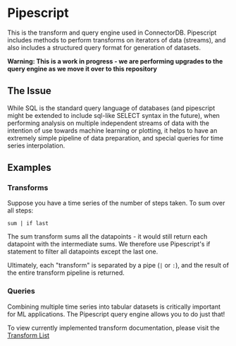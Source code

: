 # Pipescript



This is the transform and query engine used in ConnectorDB. Pipescript includes methods to perform transforms on iterators of data (streams),
and also includes a structured query format for generation of datasets.

**Warning: This is a work in progress - we are performing upgrades to the query engine as we move it over to this repository**

## The Issue

While SQL is the standard query language of databases (and pipescript might be extended to include sql-like SELECT syntax in the future),
when performing analysis on multiple independent streams of data with the intention of use towards machine learning or plotting,
it helps to have an extremely simple pipeline of data preparation, and special queries for time series interpolation.

## Examples

### Transforms
Suppose you have a time series of the number of steps taken. To sum over all steps:
```
sum | if last
```

The sum transform sums all the datapoints - it would still return each datapoint with the intermediate sums.
We therefore use Pipescript's if statement to filter all datapoints except the last one.

Ultimately, each "transform" is separated by a pipe (`|` or `:`), and the result of the entire transform pipeline is returned.

### Queries

Combining multiple time series into tabular datasets is critically important for ML applications. The Pipescript query engine allows
you to do just that!

To view currently implemented transform documentation, please visit the [Transform List](https://connectordb.com/www/docs/transforms.html)
